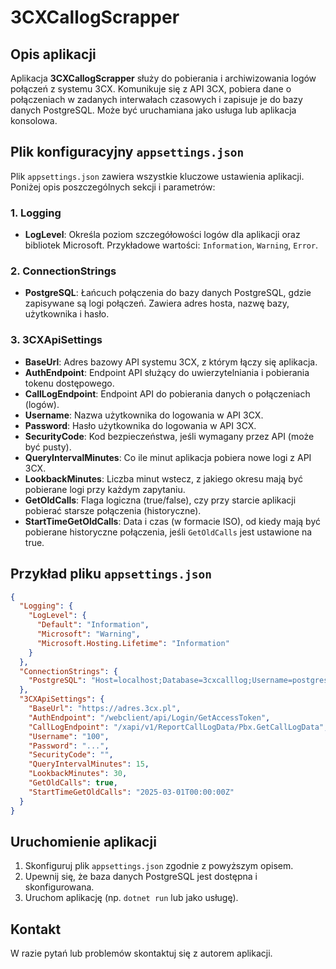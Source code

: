 # 3CXCallogScrapper

## Opis aplikacji

Aplikacja **3CXCallogScrapper** służy do pobierania i archiwizowania logów połączeń z systemu 3CX. Komunikuje się z API 3CX, pobiera dane o połączeniach w zadanych interwałach czasowych i zapisuje je do bazy danych PostgreSQL. Może być uruchamiana jako usługa lub aplikacja konsolowa.

## Plik konfiguracyjny `appsettings.json`

Plik `appsettings.json` zawiera wszystkie kluczowe ustawienia aplikacji. Poniżej opis poszczególnych sekcji i parametrów:

### 1. Logging
- **LogLevel**: Określa poziom szczegółowości logów dla aplikacji oraz bibliotek Microsoft. Przykładowe wartości: `Information`, `Warning`, `Error`.

### 2. ConnectionStrings
- **PostgreSQL**: Łańcuch połączenia do bazy danych PostgreSQL, gdzie zapisywane są logi połączeń. Zawiera adres hosta, nazwę bazy, użytkownika i hasło.

### 3. 3CXApiSettings
- **BaseUrl**: Adres bazowy API systemu 3CX, z którym łączy się aplikacja.
- **AuthEndpoint**: Endpoint API służący do uwierzytelniania i pobierania tokenu dostępowego.
- **CallLogEndpoint**: Endpoint API do pobierania danych o połączeniach (logów).
- **Username**: Nazwa użytkownika do logowania w API 3CX.
- **Password**: Hasło użytkownika do logowania w API 3CX.
- **SecurityCode**: Kod bezpieczeństwa, jeśli wymagany przez API (może być pusty).
- **QueryIntervalMinutes**: Co ile minut aplikacja pobiera nowe logi z API 3CX.
- **LookbackMinutes**: Liczba minut wstecz, z jakiego okresu mają być pobierane logi przy każdym zapytaniu.
- **GetOldCalls**: Flaga logiczna (true/false), czy przy starcie aplikacji pobierać starsze połączenia (historyczne).
- **StartTimeGetOldCalls**: Data i czas (w formacie ISO), od kiedy mają być pobierane historyczne połączenia, jeśli `GetOldCalls` jest ustawione na true.

## Przykład pliku `appsettings.json`

```json
{
  "Logging": {
    "LogLevel": {
      "Default": "Information",
      "Microsoft": "Warning",
      "Microsoft.Hosting.Lifetime": "Information"
    }
  },
  "ConnectionStrings": {
    "PostgreSQL": "Host=localhost;Database=3cxcalllog;Username=postgres;Password=..."
  },
  "3CXApiSettings": {
    "BaseUrl": "https://adres.3cx.pl",
    "AuthEndpoint": "/webclient/api/Login/GetAccessToken",
    "CallLogEndpoint": "/xapi/v1/ReportCallLogData/Pbx.GetCallLogData",
    "Username": "100",
    "Password": "...",
    "SecurityCode": "",
    "QueryIntervalMinutes": 15,
    "LookbackMinutes": 30,
    "GetOldCalls": true,
    "StartTimeGetOldCalls": "2025-03-01T00:00:00Z"
  }
}
```

## Uruchomienie aplikacji

1. Skonfiguruj plik `appsettings.json` zgodnie z powyższym opisem.
2. Upewnij się, że baza danych PostgreSQL jest dostępna i skonfigurowana.
3. Uruchom aplikację (np. `dotnet run` lub jako usługę).

## Kontakt
W razie pytań lub problemów skontaktuj się z autorem aplikacji.